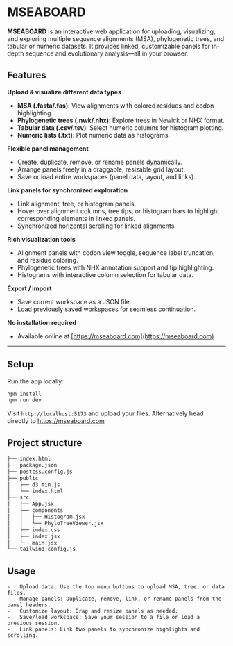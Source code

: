 # MSEABOARD

**MSEABOARD** is an interactive web application for uploading, visualizing, and exploring multiple sequence alignments (MSA), phylogenetic trees, and tabular or numeric datasets. It provides linked, customizable panels for in-depth sequence and evolutionary analysis—all in your browser.

## Features

 **Upload & visualize different data types**
- **MSA (.fasta/.fas)**: View alignments with colored residues and codon highlighting.
- **Phylogenetic trees (.nwk/.nhx)**: Explore trees in Newick or NHX format.
- **Tabular data (.csv/.tsv)**: Select numeric columns for histogram plotting.
- **Numeric lists (.txt)**: Plot numeric data as histograms.

 **Flexible panel management**
- Create, duplicate, remove, or rename panels dynamically.
- Arrange panels freely in a draggable, resizable grid layout.
- Save or load entire workspaces (panel data, layout, and links).

 **Link panels for synchronized exploration**
- Link alignment, tree, or histogram panels.
- Hover over alignment columns, tree tips, or histogram bars to highlight corresponding elements in linked panels.
- Synchronized horizontal scrolling for linked alignments.

 **Rich visualization tools**
- Alignment panels with codon view toggle, sequence label truncation, and residue coloring.
- Phylogenetic trees with NHX annotation support and tip highlighting.
- Histograms with interactive column selection for tabular data.

 **Export / import**
- Save current workspace as a JSON file.
- Load previously saved workspaces for seamless continuation.

 **No installation required**
- Available online at [https://mseaboard.com](https://mseaboard.com)

---

## Setup

Run the app locally:

```bash
npm install
npm run dev
```

Visit `http://localhost:5173` and upload your files. Alternatively head directly to https://mseaboard.com

## Project structure

```bash
├── index.html
├── package.json
├── postcss.config.js
├── public
│   ├── d3.min.js
│   └── index.html
├── src
│   ├── App.jsx
│   ├── components
│   │   ├── Histogram.jsx
│   │   └── PhyloTreeViewer.jsx
│   ├── index.css
│   ├── index.jsx
│   └── main.jsx
└── tailwind.config.js
```

## Usage
	-	Upload data: Use the top menu buttons to upload MSA, tree, or data files.
	-	Manage panels: Duplicate, remove, link, or rename panels from the panel headers.
	-	Customize layout: Drag and resize panels as needed.
	-	Save/load workspace: Save your session to a file or load a previous session.
	-	Link panels: Link two panels to synchronize highlights and scrolling.
